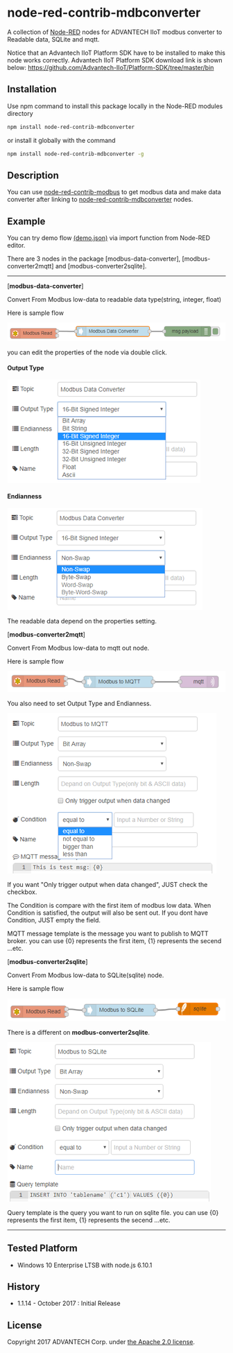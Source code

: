 # node-red-contrib-mdbconverter
A collection of [Node-RED](http://nodered.org) nodes for ADVANTECH IIoT modbus converter to Readable data, SQLite and mqtt.

Notice that an Advantech IIoT Platform SDK have to be installed to make this node works correctly.
Advantech IIoT Platform SDK download link is shown below:
https://github.com/Advantech-IIoT/Platform-SDK/tree/master/bin

## Installation
Use npm command to install this package locally in the Node-RED modules directory
```bash
npm install node-red-contrib-mdbconverter
```
or install it globally with the command
```bash
npm install node-red-contrib-mdbconverter -g
```

## Description
You can use [node-red-contrib-modbus](https://github.com/biancode/node-red-contrib-modbus) to get modbus data and make data converter after linking to [node-red-contrib-mdbconverter](https://github.com/Advantech-IIoT/node-red-contrib-mdbconverter) nodes.

## Example
You can try demo flow  [(demo.json)](./demo.json) via import function from Node-RED editor.

There are 3 nodes in the package [modbus-data-converter], [modbus-converter2mqtt] and [modbus-converter2sqlite].

- - -

[**modbus-data-converter**]

Convert From Modbus low-data to readable data type(string, integer, float)

Here is sample flow

![modbus_data_converter_sampleflow](./png/modbus_data_converter_sampleflow.png)

you can edit the properties of the node via double click.

#### Output Type 
![modbus_data_converter_output_type](./png/modbus_data_converter_output_type.png)

#### Endianness
![a](./png/modbus_data_converter_endianness.png)

The readable data depend on the properties setting.

[**modbus-converter2mqtt**]

Convert From Modbus low-data to mqtt out node.

Here is sample flow

![modbus_data_converter2mqtt_sampleflow](./png/modbus_data_converter2mqtt_sampleflow.png)

You also need to set Output Type and Endianness.

![modbus_data_converter_condition](./png/modbus_data_converter_condition.png)

If you want "Only trigger output when data changed", JUST check the checkbox.

The Condition is compare with the first item of modbus low data. When Condition is satisfied, the output will also be sent out. If you dont have Condition, JUST empty the field.

MQTT message template is the message you want to publish to MQTT broker.
you can use {0} represents the first item, {1} represents the secend ...etc.

[**modbus-converter2sqlite**]

Convert From Modbus low-data to SQLite(sqlite) node.

Here is sample flow

![modbus_data_converter2sqlite_sampleflow](./png/modbus_data_converter2sqlite_sampleflow.png)

There is a different on **modbus-converter2sqlite**.

![a](./png/modbus_data_converter_sqlite_query.png)

Query template is the query you want to run on sqlite file.
you can use {0} represents the first item, {1} represents the secend ...etc.

---
## Tested Platform 
- Windows 10 Enterprise LTSB with node.js 6.10.1

## History
- 1.1.14 - October 2017 : Initial Release

## License
Copyright 2017 ADVANTECH Corp. under [the Apache 2.0 license](LICENSE).
